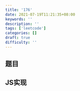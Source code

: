 ```yaml
---
title: '176'
date: 2021-07-19T11:21:35+08:00
keywords: ''
description: ''
tags: ['leetcode']
categories: []
draft: true
difficulty: ''
---
```


## 题目


## JS实现

```javascript

```
